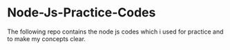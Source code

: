 # Node-Js-Practice-Codes
The following repo contains the node js codes which i used for practice and to make my concepts clear.  
